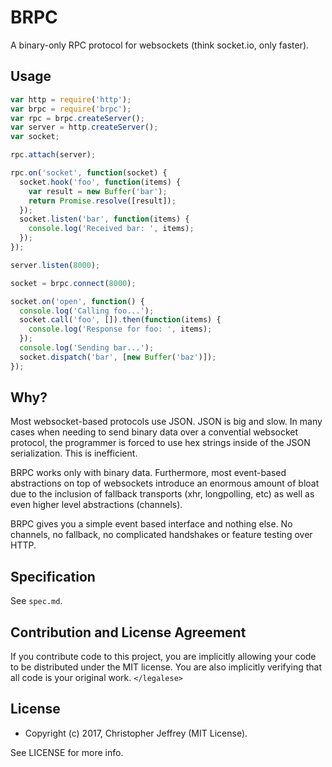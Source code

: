 # BRPC

A binary-only RPC protocol for websockets (think socket.io, only faster).

## Usage

``` js
var http = require('http');
var brpc = require('brpc');
var rpc = brpc.createServer();
var server = http.createServer();
var socket;

rpc.attach(server);

rpc.on('socket', function(socket) {
  socket.hook('foo', function(items) {
    var result = new Buffer('bar');
    return Promise.resolve([result]);
  });
  socket.listen('bar', function(items) {
    console.log('Received bar: ', items);
  });
});

server.listen(8000);

socket = brpc.connect(8000);

socket.on('open', function() {
  console.log('Calling foo...');
  socket.call('foo', []).then(function(items) {
    console.log('Response for foo: ', items);
  });
  console.log('Sending bar...');
  socket.dispatch('bar', [new Buffer('baz')]);
});
```

## Why?

Most websocket-based protocols use JSON. JSON is big and slow. In many cases
when needing to send binary data over a convential websocket protocol, the
programmer is forced to use hex strings inside of the JSON serialization. This
is inefficient.

BRPC works only with binary data. Furthermore, most event-based abstractions on
top of websockets introduce an enormous amount of bloat due to the inclusion of
fallback transports (xhr, longpolling, etc) as well as even higher level
abstractions (channels).

BRPC gives you a simple event based interface and nothing else. No channels, no
fallback, no complicated handshakes or feature testing over HTTP.

## Specification

See `spec.md`.

## Contribution and License Agreement

If you contribute code to this project, you are implicitly allowing your code
to be distributed under the MIT license. You are also implicitly verifying that
all code is your original work. `</legalese>`

## License

- Copyright (c) 2017, Christopher Jeffrey (MIT License).

See LICENSE for more info.
